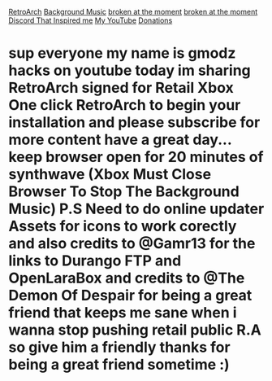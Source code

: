 <HTML>
    <BODY>
         <p>
            <a href="ms-windows-store://pdp/?productid=9P4B2SM5R989" target="_blank1">RetroArch</a>
	    <a href="https://www.youtube.com/watch?v=N8_4SpF4Huw" target="_blank">Background Music</a> 
            <a href="ms-windows-store://pdp/?productid=9NBQMPB67MN4" target="_blank2">broken at the moment</a> 
	    <a href="ms-windows-store://pdp/?productid=9NL0NZL3G4C6" target="_blank3">broken at the moment</a>
            <a href="https://discord.gg/bpkdtYqV" target="_blank4">Discord That Inspired me</a>
            <a href="https://www.youtube.com/channel/UCpGFOsTbXF837LpZEHvZCDg" target="_blank4">My YouTube</a>
	    <a href="Https://paypal.me/gmodzhacks9935" target="_blank4">Donations</a>
			<h1>
				sup everyone my name is gmodz hacks on youtube today im sharing 
				RetroArch signed for Retail Xbox One click RetroArch to begin your installation and please 
				subscribe for more content have a great day... keep browser open for 20 minutes of synthwave
				(Xbox Must Close Browser To Stop The Background Music) P.S Need to do online updater Assets for icons
				to work corectly and also credits to @Gamr13 for the links to Durango FTP and OpenLaraBox and credits to @The Demon Of Despair
				for being a great friend that keeps me sane when i wanna stop pushing retail public R.A so give him a friendly thanks for being a great
				friend sometime :)
			 </h1>
			<embed name="Music" src="music.mp3" width="0" height="0" loop="false" autostart="true">
         </p>
    </BODY>
</HTML>
